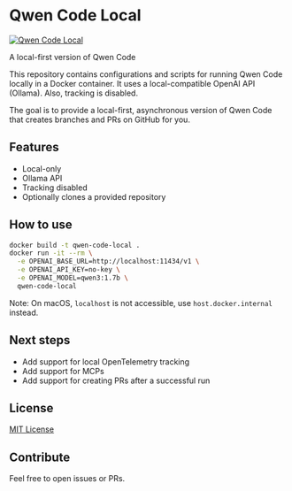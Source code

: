 # Qwen Code Local

[![Qwen Code Local](https://github.com/fmueller/qwen-code-local/actions/workflows/qwen-code-local.yaml/badge.svg)](https://github.com/fmueller/qwen-code-local/actions/workflows/qwen-code-local.yaml)

A local-first version of Qwen Code

This repository contains configurations and scripts for running Qwen Code locally in a Docker container. It uses
a local-compatible OpenAI API (Ollama). Also, tracking is disabled.

The goal is to provide a local-first, asynchronous version of Qwen Code that creates branches and PRs on GitHub for you.

## Features

- Local-only
- Ollama API
- Tracking disabled
- Optionally clones a provided repository

## How to use

```bash
docker build -t qwen-code-local .
docker run -it --rm \
  -e OPENAI_BASE_URL=http://localhost:11434/v1 \
  -e OPENAI_API_KEY=no-key \
  -e OPENAI_MODEL=qwen3:1.7b \
  qwen-code-local
```

Note: On macOS, `localhost` is not accessible, use `host.docker.internal` instead.

## Next steps

- Add support for local OpenTelemetry tracking
- Add support for MCPs
- Add support for creating PRs after a successful run

## License

[MIT License](LICENSE)

## Contribute

Feel free to open issues or PRs.
